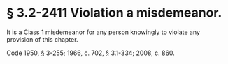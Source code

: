 # § 3.2-2411 Violation a misdemeanor.

<p>It is a Class 1 misdemeanor for any person knowingly to violate any provision of this chapter.</p><p>Code 1950, § 3-255; 1966, c. 702, § 3.1-334; 2008, c. <a href='http://lis.virginia.gov/cgi-bin/legp604.exe?081+ful+CHAP0860'>860</a>.</p>
